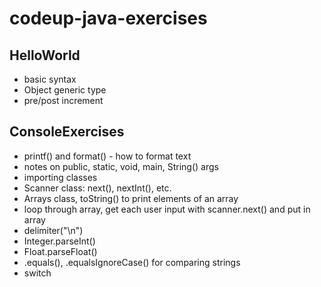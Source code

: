 # codeup-java-exercises

## HelloWorld
- basic syntax
- Object generic type
- pre/post increment

## ConsoleExercises
- printf() and format() - how to format text
- notes on public, static, void, main, String() args
- importing classes
- Scanner class: next(), nextInt(), etc.
- Arrays class, toString() to print elements of an array
- loop through array, get each user input with scanner.next() and put in array
- delimiter("\n")
- Integer.parseInt()
- Float.parseFloat()
- .equals(), .equalsIgnoreCase() for comparing strings
- switch